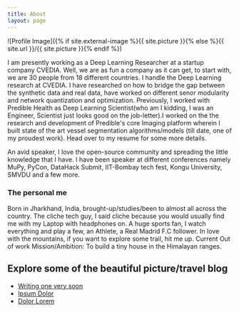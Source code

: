 ```yaml
---
title: About
layout: page
---
```

![Profile Image]({% if site.external-image %}{{ site.picture }}{% else %}{{ site.url }}/{{ site.picture }}{% endif %})

<p>I am presently working as a Deep Learning Researcher at a startup company CVEDIA. Well, we are as fun a company as it can get, to start with, we are 30 people from 18 different countries. I handle the Deep Learning research at CVEDIA. I have researched on how to bridge the gap between the synthetic data and real data, have worked on different senor modularity and network quantization and optimization.
Previously, I worked with Predible Health as Deep Learning Scientist(who am I kidding, I was an Engineer, Scientist just looks good on the job-letter).I worked on the the research and development of Predible's core Imaging platform wherein I built state of the art vessel segmentation algorithms/models (till date, one of my proudest work). 
Head over to my resume for some more details.

An avid speaker, I love the open-source community and spreading the little knowledge that I have. I have been speaker at different conferences namely MuPy, PyCon, DataHack Submit, IIT-Bombay tech fest, Kongu University, SMVDU and a few more.</p>

<h3> The personal me </h3>
<p>Born in Jharkhand, India, brought-up/studies/been to almost all across the country. The cliche tech guy, I said cliche because you would usually find me with my Laptop with headphones on.
A huge sports fan, I watch everything and play a few, an Athlete, a Real Madrid F.C follower.
In love with the mountains, if you want to explore some trail, hit me up.
Current Out of work Mission/Ambition: To build a tiny house in the Himalayan ranges.</p>

<!-- <h2>Skills</h2>

<ul class="skill-list">
	<li>HTML - Jade - Haml - Erb</li>
	<li>Responsive (Mobile First)</li>
	<li>CSS (Stylus, Sass, Less)</li>
	<li>Css Frameworks (Bootstrap, Foundation)</li>
	<li>Javascript (Design Patterns, Testes)</li>
	<li>NodeJS</li>
	<li>AngularJS - ReactJS</li>
	<li>Grunt - Gulp - Yeoman</li>
	<li>Git</li>
	<li>PHP</li>
	<li>Python</li>
	<li>MySQL - MongoDB</li>
	<li>Scrum and Kanban</li>
	<li>TDD e Continuous Integration</li>
</ul>
 -->
<h2>Explore some of the beautiful picture/travel blog</h2>

<ul>
	<li><a href="">Writing one very soon</a></li>
	<li><a href="https://github.com/">Ipsum Dolor</a></li>
	<li><a href="https://github.com/">Dolor Lorem</a></li>
</ul>
